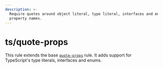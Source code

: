 ```yaml
---
description: >-
  Require quotes around object literal, type literal, interfaces and enums
  property names.
---
```


# ts/quote-props

This rule extends the base [`quote-props`](/rules/js/quote-props) rule.
It adds support for TypeScript's type literals, interfaces and enums.
